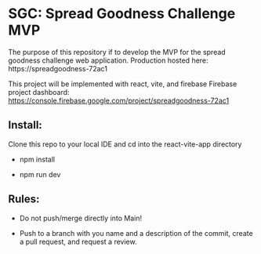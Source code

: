 # SGC: Spread Goodness Challenge MVP
The purpose of this repository if to develop the MVP for the spread goodness challenge web application.
Production hosted here: https://spreadgoodness-72ac1

This project will be implemented with react, vite, and firebase
Firebase project dashboard: https://console.firebase.google.com/project/spreadgoodness-72ac1

<h2>Install:</h2>
Clone this repo to your local IDE and 
cd into the react-vite-app directory

- npm install

- npm run dev

<h2>Rules:</h2>

- Do not push/merge directly into Main!

- Push to a branch with you name and a description of the commit, create a pull request, and request a review.

